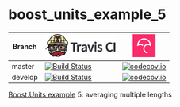 # boost_units_example_5

Branch|[![Travis CI logo](TravisCI.png)](https://travis-ci.org)|[![Codecov logo](Codecov.png)](https://www.codecov.io)
---|---|---
master|[![Build Status](https://travis-ci.org/richelbilderbeek/boost_units_example_5.svg?branch=master)](https://travis-ci.org/richelbilderbeek/boost_units_example_5)|[![codecov.io](https://codecov.io/github/richelbilderbeek/boost_units_example_5/coverage.svg?branch=master)](https://codecov.io/github/richelbilderbeek/boost_units_example_5/branch/master)
develop|[![Build Status](https://travis-ci.org/richelbilderbeek/boost_units_example_5.svg?branch=develop)](https://travis-ci.org/richelbilderbeek/boost_units_example_5)|[![codecov.io](https://codecov.io/github/richelbilderbeek/boost_units_example_5/coverage.svg?branch=develop)](https://codecov.io/github/richelbilderbeek/boost_units_example_5/branch/develop)

[Boost.Units example](http://www.github.com/richelbilderbeek/boost_units_example) 5: averaging multiple lengths
